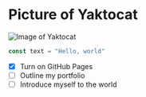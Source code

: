 # Picture of Yaktocat

![Image of Yaktocat](https://octodex.github.com/images/yaktocat.png)

```javascript
const text = "Hello, world"
```

- [x] Turn on GitHub Pages
- [ ] Outline my portfolio
- [ ] Introduce myself to the world
